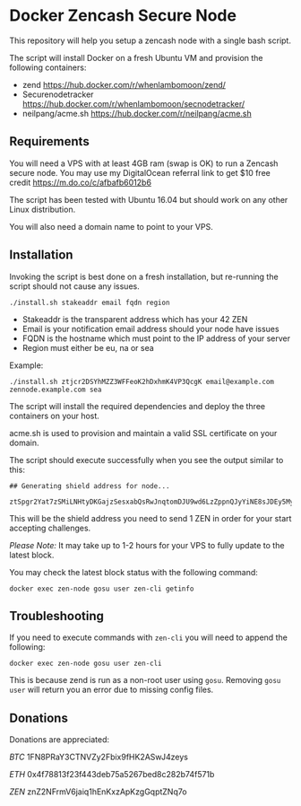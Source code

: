 # Docker Zencash Secure Node

This repository will help you setup a zencash node with a single bash script.

The script will install Docker on a fresh Ubuntu VM and provision the following
containers:

- zend https://hub.docker.com/r/whenlambomoon/zend/
- Securenodetracker https://hub.docker.com/r/whenlambomoon/secnodetracker/
- neilpang/acme.sh https://hub.docker.com/r/neilpang/acme.sh

## Requirements

You will need a VPS with at least 4GB ram (swap is OK) to run a Zencash secure node. You may use my DigitalOcean referral link to get $10 free credit https://m.do.co/c/afbafb6012b6

The script has been tested with Ubuntu 16.04 but should work on any other Linux distribution.

You will also need a domain name to point to your VPS.

## Installation

Invoking the script is best done on a fresh installation, but re-running the script should not
cause any issues.

`./install.sh stakeaddr email fqdn region`

- Stakeaddr is the transparent address which has your 42 ZEN
- Email is your notification email address should your node have issues
- FQDN is the hostname which must point to the IP address of your server
- Region must either be eu, na or sea

Example:

`./install.sh ztjcr2DSYhMZZ3WFFeoK2hDxhmK4VP3QcgK email@example.com zennode.example.com sea`

The script will install the required dependencies and deploy the three containers on your host.

acme.sh is used to provision and maintain a valid SSL certificate on your domain.

The script should execute successfully when you see the output similar to this:

```
## Generating shield address for node...

ztSpgr2Yat7zSMiLNHtyDKGajzSesxabQsRwJnqtomDJU9wd6LzZppnQJyYiNE8sJDEy5MyTiMrSjf3bWcMKgtF9xcEY4eA
```

This will be the shield address you need to send 1 ZEN in order for your start accepting challenges.

*Please Note:* It may take up to 1-2 hours for your VPS to fully update to the latest block.

You may check the latest block status with the following command:

```
docker exec zen-node gosu user zen-cli getinfo
```

## Troubleshooting

If you need to execute commands with `zen-cli` you will need to append the following:

```
docker exec zen-node gosu user zen-cli
```

This is because zend is run as a non-root user using `gosu`. Removing `gosu user` will return
you an error due to missing config files.

## Donations

Donations are appreciated:

*BTC* 1FN8PRaY3CTNVZy2Fbix9fHK2ASwJ4zeys

*ETH* 0x4f78813f23f443deb75a5267bed8c282b74f571b

*ZEN* znZ2NFrmV6jaiq1hEnKxzApKzgGqptZNq7o
